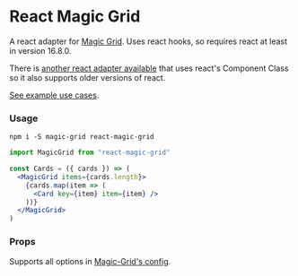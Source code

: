 # React Magic Grid

A react adapter for [Magic Grid](https://github.com/e-oj/Magic-Grid).
Uses react hooks, so requires react at least in version 16.8.0.

There is [another react adapter available](https://github.com/IniZio/Magic-Grid-React) that uses react's Component Class so it also supports older versions of react.

[See example use cases](https://amytych.github.io/react-magic-grid/).

### Usage

`npm i -S magic-grid react-magic-grid`

```jsx
import MagicGrid from "react-magic-grid"

const Cards = ({ cards }) => (
  <MagicGrid items={cards.length}>
    {cards.map(item => (
      <Card key={item} item={item} />
    ))}
  </MagicGrid>
)
```

### Props

Supports all options in [Magic-Grid's config](https://github.com/e-oj/Magic-Grid#magicgridconfig).
